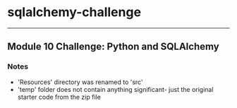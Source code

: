 # sqlalchemy-challenge
---
Module 10 Challenge: Python and SQLAlchemy
---

### Notes
* 'Resources' directory was renamed to 'src'
* 'temp' folder does not contain anything significant- just the original starter code from the zip file
